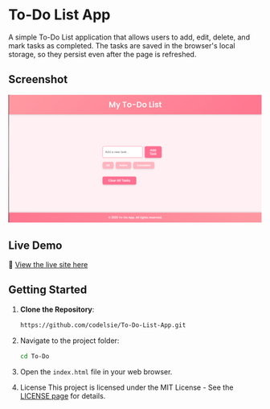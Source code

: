 # To-Do List App

A simple To-Do List application that allows users to add, edit, delete, and mark tasks as completed. The tasks are saved in the browser's local storage, so they persist even after the page is refreshed.

## Screenshot
  ![To Do List Screenshot](https://github.com/codelsie/To-Do-List-App/blob/master/Screenshot%20from%202025-01-13%2023-31-17.png)

  ## Live Demo
🔗 [View the live site here](https://codelsie.github.io/To-Do-List-App/)


## Getting Started

1. **Clone the Repository**:
   ```bash
   https://github.com/codelsie/To-Do-List-App.git
   
2. Navigate to the project folder:
   ```bash
   cd To-Do

3. Open the `index.html` file in your web browser.

4. License
  This project is licensed under the MIT License - See the [LICENSE page](https://opensource.org/licenses/MIT) for details.
 
